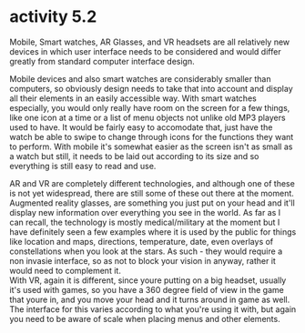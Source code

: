# activity 5.2

Mobile, Smart watches, AR Glasses, and VR headsets are all relatively new devices in which user interface needs to be considered and would differ greatly from standard computer interface design.

Mobile devices and also smart watches are considerably smaller than computers, so obviously design needs to take that into account and display all their elements in an easily accessible way. With smart watches especially, you would only really have room on the screen for a few things, like one icon at a time or a list of menu objects not unlike old MP3 players used to have. It would be fairly easy to accomodate that, just have the watch be able to swipe to change through icons for the functions they want to perform. With mobile it's somewhat easier as the screen isn't as small as a watch but still, it needs to be laid out according to its size and so everything is still easy to read and use.

AR and VR are completely different technologies, and although one of these is not yet widespread, there are still some of these out there at the moment. Augmented reality glasses, are something you just put on your head and it'll display new information over everything you see in the world. As far as I can recall, the technology is mostly medical/military at the moment but I have definitely seen a few examples where it is used by the public for things like location and maps, directions, temperature, date, even overlays of constellations when you look at the stars. As such - they would require a non invasie interface, so as not to block your vision in anyway, rather it would need to complement it.  
With VR, again it is different, since youre putting on a big headset, usually it's used with games, so you have a 360 degree field of view in the game that youre in, and you move your head and it turns around in game as well. The interface for this varies according to what you're using it with, but again you need to be aware of scale when placing menus and other elements.

